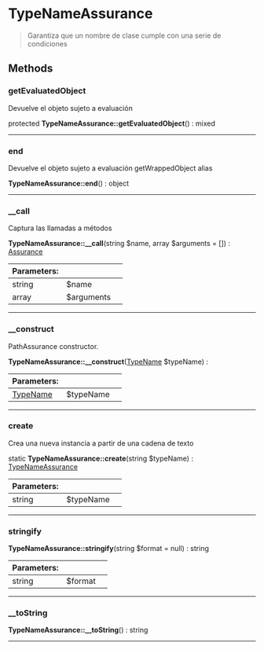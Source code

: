 
                                                                                                                                            
    
# TypeNameAssurance


> Garantiza que un nombre de clase cumple con una serie de condiciones
>
> 








## Methods

### getEvaluatedObject
Devuelve el objeto sujeto a evaluación


protected **TypeNameAssurance::getEvaluatedObject**() : mixed



---


### end
Devuelve el objeto sujeto a evaluación
getWrappedObject alias

**TypeNameAssurance::end**() : object



---


### __call
Captura las llamadas a métodos


**TypeNameAssurance::__call**(string $name, array $arguments = []) : [Assurance](../../../Assurance.md)


|Parameters: | | |
| --- | --- | --- |
|string |$name |  |
|array |$arguments |  |

---


### __construct
PathAssurance constructor.


**TypeNameAssurance::__construct**([TypeName](../../../TypeName.md) $typeName) : 


|Parameters: | | |
| --- | --- | --- |
|[TypeName](../../../TypeName.md) |$typeName |  |

---


### create
Crea una nueva instancia a partir de una cadena de texto


static **TypeNameAssurance::create**(string $typeName) : [TypeNameAssurance](../../../TypeNameAssurance.md)


|Parameters: | | |
| --- | --- | --- |
|string |$typeName |  |

---


### stringify



**TypeNameAssurance::stringify**(string $format = null) : string


|Parameters: | | |
| --- | --- | --- |
|string |$format |  |

---


### __toString



**TypeNameAssurance::__toString**() : string



---


                                                                                                                                                                                                                                                                                                                                                                                                            
    
                                                                                                                                                                                                                                                                             
                